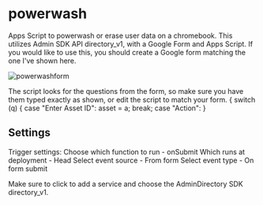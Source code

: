 # powerwash

Apps Script to powerwash or erase user data on a chromebook. This utilizes Admin SDK API directory_v1, with a Google Form and Apps Script. 
If you would like to use this, you should create a Google form matching the one I've shown here. 

![powerwashform](https://user-images.githubusercontent.com/16769806/235694454-b7d5d24a-bdb5-4aec-81eb-21cb81e5c31d.png)

The script looks for the questions from the form, so make sure you have them typed exactly as shown, or edit the script to match your form.
{ switch (q) {
      case "Enter Asset ID":
        asset = a;
        break;
      case "Action":
      }

## Settings

Trigger settings:
Choose which function to run - onSubmit
Which runs at deployment - Head
Select event source - From form
Select event type - On form submit

Make sure to click to add a service and choose the AdminDirectory SDK directory_v1.


